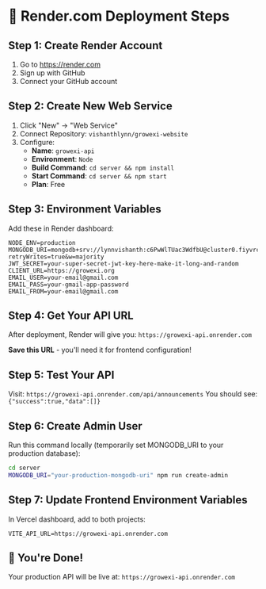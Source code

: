 # 🚀 Render.com Deployment Steps

## Step 1: Create Render Account
1. Go to https://render.com
2. Sign up with GitHub
3. Connect your GitHub account

## Step 2: Create New Web Service
1. Click "New" → "Web Service"
2. Connect Repository: `vishanthlynn/growexi-website`
3. Configure:
   - **Name**: `growexi-api`
   - **Environment**: `Node`
   - **Build Command**: `cd server && npm install`
   - **Start Command**: `cd server && npm start`
   - **Plan**: Free

## Step 3: Environment Variables
Add these in Render dashboard:

```
NODE_ENV=production
MONGODB_URI=mongodb+srv://lynnvishanth:c6PwWlTUac3WdfbU@cluster0.fiyvrcn.mongodb.net/growexi?retryWrites=true&w=majority
JWT_SECRET=your-super-secret-jwt-key-here-make-it-long-and-random
CLIENT_URL=https://growexi.org
EMAIL_USER=your-email@gmail.com
EMAIL_PASS=your-gmail-app-password
EMAIL_FROM=your-email@gmail.com
```

## Step 4: Get Your API URL
After deployment, Render will give you:
`https://growexi-api.onrender.com`

**Save this URL** - you'll need it for frontend configuration!

## Step 5: Test Your API
Visit: `https://growexi-api.onrender.com/api/announcements`
You should see: `{"success":true,"data":[]}`

## Step 6: Create Admin User
Run this command locally (temporarily set MONGODB_URI to your production database):
```bash
cd server
MONGODB_URI="your-production-mongodb-uri" npm run create-admin
```

## Step 7: Update Frontend Environment Variables
In Vercel dashboard, add to both projects:
```
VITE_API_URL=https://growexi-api.onrender.com
```

## 🎉 You're Done!
Your production API will be live at: `https://growexi-api.onrender.com`
